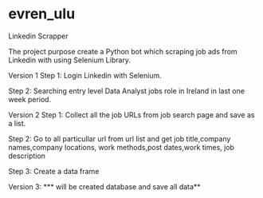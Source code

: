 # evren_ulu
Linkedin Scrapper


The project purpose create a Python bot which scraping job ads from Linkedin with using Selenium Library.

Version 1
Step 1: Login Linkedin with Selenium.

Step 2: Searching entry level Data Analyst jobs role in Ireland in last one week period.

Version 2
Step 1: Collect all the job URLs from job search page and save as a list.

Step 2: Go to all particullar url from url list and get job title,company names,company locations,
work methods,post dates,work times, job description

Step 3: Create a data frame

Version 3:
*** will be created database and save all data**



